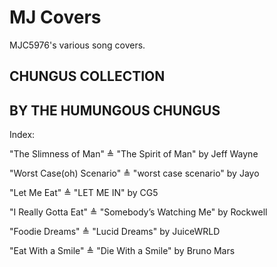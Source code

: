 # MJ Covers
MJC5976's various song covers.

## CHUNGUS COLLECTION
## BY THE HUMUNGOUS CHUNGUS

Index:

"The Slimness of Man" ≜ "The Spirit of Man" by Jeff Wayne

"Worst Case(oh) Scenario" ≜ "worst case scenario" by Jayo

"Let Me Eat" ≜ "LET ME IN" by CG5

"I Really Gotta Eat" ≜ "Somebody’s Watching Me" by Rockwell

"Foodie Dreams" ≜ "Lucid Dreams" by JuiceWRLD

"Eat With a Smile" ≜ "Die With a Smile" by Bruno Mars
